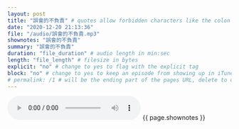 ```yaml
---
layout: post
title: "誤會的不負責" # quotes allow forbidden characters like the colon
date: "2020-12-20 21:13:36"
file: "/audio/誤會的不負責.mp3"
shownotes: "誤會的不負責"
summary: "誤會的不負責"
duration: "file_duration" # audio length in min:sec
length: "file_length" # filesize in bytes
explicit: "no" # change to yes to flag with the explicit tag
block: "no" # change to yes to keep an episode from showing up in iTunes
# permalink: /1 # will be the ending part of the pages URL, delete to default to the title
---
```


<audio controls>
<source src="{{site.url}}{{site.baseurl}}{{ page.file }}" type="audio/x-mp3">
Your browser does not support the audio element.
</audio>
{{ page.shownotes }}
